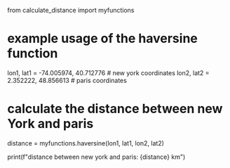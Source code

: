from calculate_distance import myfunctions

# example usage of the haversine function
lon1, lat1 = -74.005974, 40.712776  # new york coordinates
lon2, lat2 = 2.352222, 48.856613    # paris coordinates

# calculate the distance between new York and paris
distance = myfunctions.haversine(lon1, lat1, lon2, lat2)

print(f"distance between new york and paris: {distance} km")